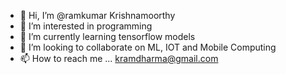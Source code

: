 - 👋 Hi, I’m @ramkumar Krishnamoorthy
- 👀 I’m interested in programming
- 🌱 I’m currently learning tensorflow models
- 💞️ I’m looking to collaborate on ML, IOT and Mobile Computing 
- 📫 How to reach me ... kramdharma@gmail.com

<!---
aarkeyALF056/aarkeyALF056 is a ✨ special ✨ repository because its `README.md` (this file) appears on your GitHub profile.
You can click the Preview link to take a look at your changes.
--->
